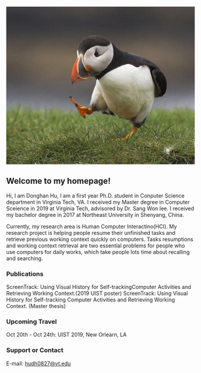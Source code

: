 ![ScreenShot](https://github.com/DonghanHu/Homepage/blob/master/puffin.jpeg)
## Welcome to my homepage!

Hi, I am Donghan Hu, I am a first year Ph.D. student in Conputer Science department in Virginia Tech, VA. I received my Master degree in Computer Sceience in 2019 at Virginia Tech, advisored by Dr. Sang Won lee. I received my bachelor degree in 2017 at Northeast University in Shenyang, China.

Currently, my research area is Human Computer Interactino(HCI). My research project is helping people resume their unfinished tasks and retrieve previous working context quickly on computers. Tasks resumptions and working context retrieval are two essential problems for people who use computers for daily works, which take people lots time about recalling and searching. 

### Publications

ScreenTrack: Using Visual History for Self-trackingComputer Activities and Retrieving Working Context.(2019 UIST poster)
ScreenTrack: Using Visual History for Self-tracking Computer Activities and Retrieving Working Context. (Master thesis)


### Upcoming Travel
Oct 20th - Oct 24th: UIST 2019, New Orlearn, LA

### Support or Contact

E-mail: hudh0827@vt.edu
